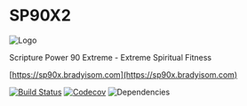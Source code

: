 # SP90X2

![Logo](https://sp90x.bradyisom.com/assets/logo-noback.png)

Scripture Power 90 Extreme - Extreme Spiritual Fitness

[https://sp90x.bradyisom.com](https://sp90x.bradyisom.com)

[![Build Status](https://travis-ci.org/bradyisom/sp90x2.svg?branch=master)](https://travis-ci.org/bradyisom/sp90x2)
[![Codecov](https://img.shields.io/codecov/c/github/bradyisom/sp90x2.svg)](https://codecov.io/gh/bradyisom/sp90x2)
![Dependencies](https://david-dm.org/bradyisom/sp90x2.svg)
